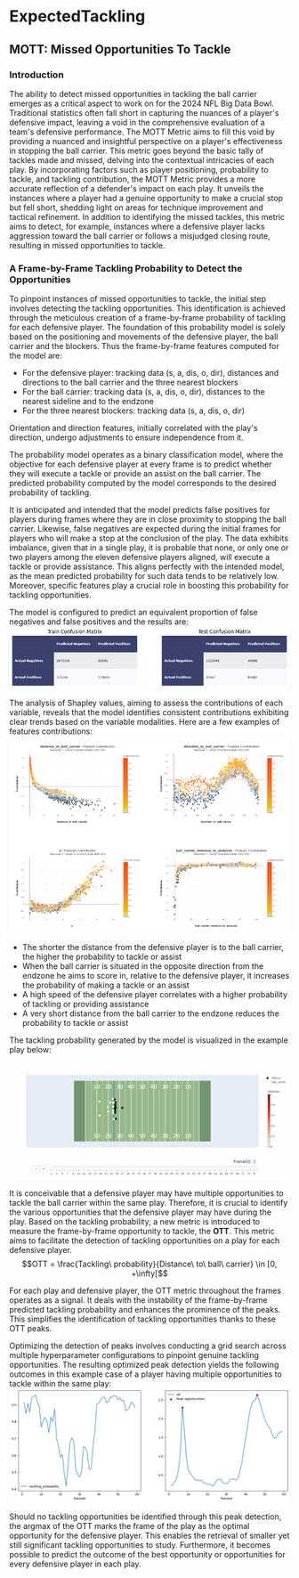# ExpectedTackling

## MOTT: Missed Opportunities To Tackle
### Introduction
The ability to detect missed opportunities in tackling the ball carrier emerges as a critical aspect to work on for the 2024 NFL Big Data Bowl. Traditional statistics often fall short in capturing the nuances of a player's defensive impact, leaving a void in the comprehensive evaluation of a team's defensive performance. The MOTT Metric aims to fill this void by providing a nuanced and insightful perspective on a player's effectiveness in stopping the ball carrier. This metric goes beyond the basic tally of tackles made and missed, delving into the contextual intricacies of each play. By incorporating factors such as player positioning, probability to tackle, and tackling contribution, the MOTT Metric provides a more accurate reflection of a defender's impact on each play. It unveils the instances where a player had a genuine opportunity to make a crucial stop but fell short, shedding light on areas for technique improvement and tactical refinement. In addition to identifying the missed tackles, this metric aims to detect, for example, instances where a defensive player lacks aggression toward the ball carrier or follows a misjudged closing route, resulting in missed opportunities to tackle.

### A Frame-by-Frame Tackling Probability to Detect the Opportunities
To pinpoint instances of missed opportunities to tackle, the initial step involves detecting the tackling opportunities. This identification is achieved through the meticulous creation of a frame-by-frame probability of tackling for each defensive player. The foundation of this probability model is solely based on the positioning and movements of the defensive player, the ball carrier and the blockers. Thus the frame-by-frame features computed for the model are:
- For the defensive player: tracking data (s, a, dis, o, dir), distances and directions to the ball carrier and the three nearest blockers
- For the ball carrier: tracking data (s, a, dis, o, dir), distances to the nearest sideline and to the endzone
- For the three nearest blockers: tracking data (s, a, dis, o, dir)

Orientation and direction features, initially correlated with the play's direction, undergo adjustments to ensure independence from it.

The probability model operates as a binary classification model, where the objective for each defensive player at every frame is to predict whether they will execute a tackle or provide an assist on the ball carrier. The predicted probability computed by the model corresponds to the desired probability of tackling.

 It is anticipated and intended that the model predicts false positives for players during frames where they are in close proximity to stopping the ball carrier. Likewise, false negatives are expected during the initial frames for players who will make a stop at the conclusion of the play. The data exhibits imbalance, given that in a single play, it is probable that none, or only one or two players among the eleven defensive players aligned, will execute a tackle or provide assistance. This aligns perfectly with the intended model, as the mean predicted probability for such data tends to be relatively low. Moreover, specific features play a crucial role in boosting this probability for tackling opportunities.

The model is configured to predict an equivalent proportion of false negatives and false positives and the results are: 
<img src="reports/figures/confusion_matrix.png">

The analysis of Shapley values, aiming to assess the contributions of each variable, reveals that the model identifies consistent contributions exhibiting clear trends based on the variable modalities. Here are a few examples of features contributions:
<img src="reports/figures/contributions_examples.png">

- The shorter the distance from the defensive player is to the ball carrier, the higher the probability to tackle or assist
- When the ball carrier is situated in the opposite direction from the endzone he aims to score in, relative to the defensive player, it increases the probability of making a tackle or an assist
- A high speed of the defensive player correlates with a higher probability of tackling or providing assistance
- A very short distance from the ball carrier to the endzone reduces the probability to tackle or assist

The tackling probability generated by the model is visualized in the example play below:
<img src="reports/animations/animated_play_1.gif">

It is conceivable that a defensive player may have multiple opportunities to tackle the ball carrier within the same play. Therefore, it is crucial to identify the various opportunities that the defensive player may have during the play. Based on the tackling probability, a new metric is introduced to measure the frame-by-frame opportunity to tackle, the **OTT**. This metric aims to facilitate the detection of tackling opportunities on a play for each defensive player.
$$OTT = \frac{Tackling\ probability}{Distance\ to\ ball\ carrier} \in [0, +\infty[$$

For each play and defensive player, the OTT metric throughout the frames operates as a signal. It deals with the instability of the frame-by-frame predicted tackling probability and enhances the prominence of the peaks. This simplifies the identification of tackling opportunities thanks to these OTT peaks.

Optimizing the detection of peaks involves conducting a grid search across multiple hyperparameter configurations to pinpoint genuine tackling opportunities. The resulting optimized peak detection yields the following outcomes in this example case of a player having multiple opportunities to tackle within the same play:
<img src="reports/figures/peak_detection.png">

Should no tackling opportunities be identified through this peak detection, the argmax of the OTT marks the frame of the play as the optimal opportunity for the defensive player. This enables the retrieval of smaller yet still significant tackling opportunities to study. Furthermore, it becomes possible to predict the outcome of the best opportunity or opportunities for every defensive player in each play.
